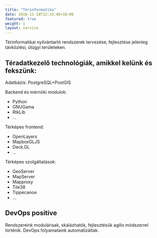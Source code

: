 ```yaml
---
title: "Térinformatika"
date: 2018-11-18T12:33:46+10:00
featured: true
weight: 1
layout: service
---
```


Térinformatikai nyilvántartó rendszerek tervezése, fejlesztése jelenleg távközlési, útügyi területeken.

## Téradatkezelő technológiák, amikkel kelünk és fekszünk:

Adatbázis: PostgreSQL+PostGIS

Backend és mérnöki  modulok:

- Python
- GNUGama
- RtkLib
- ...

Térképes frontend:

- OpenLayers
- MapboxGLJS
- Deck.GL
- ...

Térképes szolgáltatások:
- GeoServer
- MapServer
- Mapproxy
- Tile38
- Tippecanoe
- ...

## DevOps positive

Rendszereink modulárisak, skálázhatók, fejlesztésük agilis módszerrel történik. DevOps folyamataink automatizáltak.
